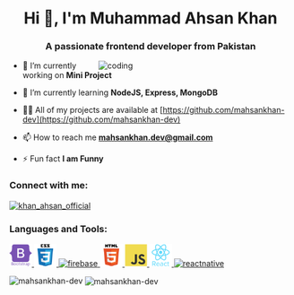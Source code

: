 <h1 align="center">Hi 👋, I'm Muhammad Ahsan Khan</h1>
<h3 align="center">A passionate frontend developer from Pakistan</h3>
<img align="right" width="345" alt="coding" src="https://i.pinimg.com/originals/06/60/ef/0660efe82fa3da42ed56eef013171835.gif" /> 



- 🔭 I’m currently working on **Mini Project**

- 🌱 I’m currently learning **NodeJS, Express, MongoDB**

- 👨‍💻 All of my projects are available at [https://github.com/mahsankhan-dev](https://github.com/mahsankhan-dev)

- 📫 How to reach me **mahsankhan.dev@gmail.com**

- ⚡ Fun fact **I am Funny**

<h3 align="left">Connect with me:</h3>
<p align="left">
<a href="https://instagram.com/khan_ahsan_official" target="blank"><img align="center" src="https://raw.githubusercontent.com/rahuldkjain/github-profile-readme-generator/master/src/images/icons/Social/instagram.svg" alt="khan_ahsan_official" height="30" width="40" /></a>
</p>

<h3 align="left">Languages and Tools:</h3>
<p align="left"> <a href="https://getbootstrap.com" target="_blank" rel="noreferrer"> <img src="https://raw.githubusercontent.com/devicons/devicon/master/icons/bootstrap/bootstrap-plain-wordmark.svg" alt="bootstrap" width="40" height="40"/> </a> <a href="https://www.w3schools.com/css/" target="_blank" rel="noreferrer"> <img src="https://raw.githubusercontent.com/devicons/devicon/master/icons/css3/css3-original-wordmark.svg" alt="css3" width="40" height="40"/> </a> <a href="https://firebase.google.com/" target="_blank" rel="noreferrer"> <img src="https://www.vectorlogo.zone/logos/firebase/firebase-icon.svg" alt="firebase" width="40" height="40"/> </a> <a href="https://www.w3.org/html/" target="_blank" rel="noreferrer"> <img src="https://raw.githubusercontent.com/devicons/devicon/master/icons/html5/html5-original-wordmark.svg" alt="html5" width="40" height="40"/> </a> <a href="https://developer.mozilla.org/en-US/docs/Web/JavaScript" target="_blank" rel="noreferrer"> <img src="https://raw.githubusercontent.com/devicons/devicon/master/icons/javascript/javascript-original.svg" alt="javascript" width="40" height="40"/> </a> <a href="https://reactjs.org/" target="_blank" rel="noreferrer"> <img src="https://raw.githubusercontent.com/devicons/devicon/master/icons/react/react-original-wordmark.svg" alt="react" width="40" height="40"/> </a> <a href="https://reactnative.dev/" target="_blank" rel="noreferrer"> <img src="https://reactnative.dev/img/header_logo.svg" alt="reactnative" width="40" height="40"/> </a> </p>

<p><img align="left" src="https://github-readme-stats.vercel.app/api/top-langs?username=mahsankhan-dev&show_icons=true&locale=en&layout=compact" alt="mahsankhan-dev" /></p>

<p>&nbsp;<img align="center" src="https://github-readme-stats.vercel.app/api?username=mahsankhan-dev&show_icons=true&locale=en" alt="mahsankhan-dev" /></p>

